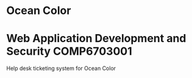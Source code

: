 # Ocean Color
# Web Application Development and Security COMP6703001
Help desk ticketing system for Ocean Color
